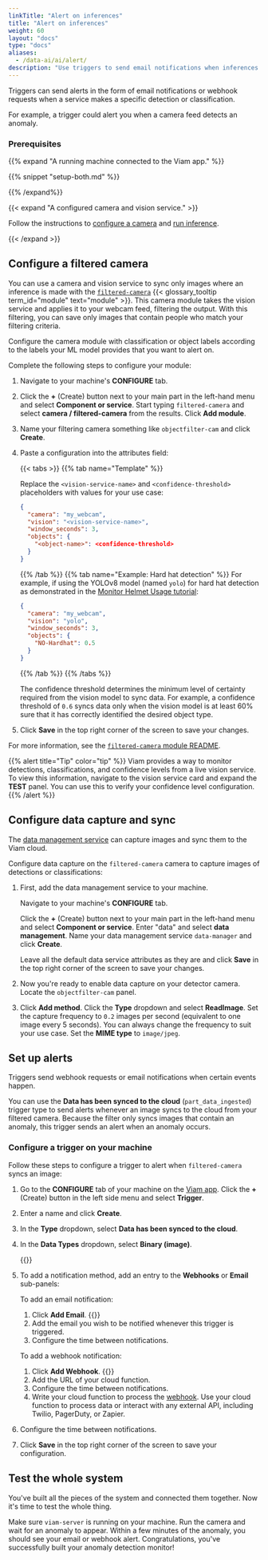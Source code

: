 ```yaml
---
linkTitle: "Alert on inferences"
title: "Alert on inferences"
weight: 60
layout: "docs"
type: "docs"
aliases:
  - /data-ai/ai/alert/
description: "Use triggers to send email notifications when inferences are made."
---
```


Triggers can send alerts in the form of email notifications or webhook requests when a service makes a specific detection or classification.

For example, a trigger could alert you when a camera feed detects an anomaly.

### Prerequisites

{{% expand "A running machine connected to the Viam app." %}}

{{% snippet "setup-both.md" %}}

{{% /expand%}}

{{< expand "A configured camera and vision service." >}}

Follow the instructions to [configure a camera](/operate/reference/components/camera/) and [run inference](/data-ai/inference/).

{{< /expand >}}

## Configure a filtered camera

You can use a camera and vision service to sync only images where an inference is made with the [`filtered-camera`](https://app.viam.com/module/erh/filtered-camera) {{< glossary_tooltip term_id="module" text="module" >}}.
This camera module takes the vision service and applies it to your webcam feed, filtering the output.
With this filtering, you can save only images that contain people who match your filtering criteria.

Configure the camera module with classification or object labels according to the labels your ML model provides that you want to alert on.

Complete the following steps to configure your module:

1. Navigate to your machine's **CONFIGURE** tab.

1. Click the **+** (Create) button next to your main part in the left-hand menu and select **Component or service**.
   Start typing `filtered-camera` and select **camera / filtered-camera** from the results.
   Click **Add module**.

1. Name your filtering camera something like `objectfilter-cam` and click **Create**.

1. Paste a configuration into the attributes field:

   {{< tabs >}}
   {{% tab name="Template" %}}

   Replace the `<vision-service-name>` and `<confidence-threshold>` placeholders with values for your use case:

   ```json {class="line-numbers linkable-line-numbers"}
   {
     "camera": "my_webcam",
     "vision": "<vision-service-name>",
     "window_seconds": 3,
     "objects": {
       "<object-name>": <confidence-threshold>
     }
   }
   ```

   {{% /tab %}}
   {{% tab name="Example: Hard hat detection" %}}
   For example, if using the YOLOv8 model (named `yolo`) for hard hat detection as demonstrated in the [Monitor Helmet Usage tutorial](/tutorials/projects/helmet/):

   ```json {class="line-numbers linkable-line-numbers"}
   {
     "camera": "my_webcam",
     "vision": "yolo",
     "window_seconds": 3,
     "objects": {
       "NO-Hardhat": 0.5
     }
   }
   ```

   {{% /tab %}}
   {{% /tabs %}}

   The confidence threshold determines the minimum level of certainty required from the vision model to sync data.
   For example, a confidence threshold of `0.6` syncs data only when the vision model is at least 60% sure that it has correctly identified the desired object type.

1. Click **Save** in the top right corner of the screen to save your changes.

For more information, see the [`filtered-camera` module README](https://github.com/erh/filtered_camera).

{{% alert title="Tip" color="tip" %}}
Viam provides a way to monitor detections, classifications, and confidence levels from a live vision service.
To view this information, navigate to the vision service card and expand the **TEST** panel.
You can use this to verify your confidence level configuration.
{{% /alert %}}

## Configure data capture and sync

The [data management service](/data-ai/capture-data/capture-sync/#configure-data-capture-and-sync-for-individual-resources) can capture images and sync them to the Viam cloud.

Configure data capture on the `filtered-camera` camera to capture images of detections or classifications:

1. First, add the data management service to your machine.

   Navigate to your machine's **CONFIGURE** tab.

   Click the **+** (Create) button next to your main part in the left-hand menu and select **Component or service**.
   Enter "data" and select **data management**.
   Name your data management service `data-manager` and click **Create**.

   Leave all the default data service attributes as they are and click **Save** in the top right corner of the screen to save your changes.

1. Now you're ready to enable data capture on your detector camera.
   Locate the `objectfilter-cam` panel.

1. Click **Add method**.
   Click the **Type** dropdown and select **ReadImage**.
   Set the capture frequency to `0.2` images per second (equivalent to one image every 5 seconds).
   You can always change the frequency to suit your use case.
   Set the **MIME type** to `image/jpeg`.

## Set up alerts

Triggers send webhook requests or email notifications when certain events happen.

You can use the **Data has been synced to the cloud** (`part_data_ingested`) trigger type to send alerts whenever an image syncs to the cloud from your filtered camera.
Because the filter only syncs images that contain an anomaly, this trigger sends an alert when an anomaly occurs.

### Configure a trigger on your machine

Follow these steps to configure a trigger to alert when `filtered-camera` syncs an image:

1. Go to the **CONFIGURE** tab of your machine on the [Viam app](https://app.viam.com).
   Click the **+** (Create) button in the left side menu and select **Trigger**.

1. Enter a name and click **Create**.

1. In the **Type** dropdown, select **Data has been synced to the cloud**.

1. In the **Data Types** dropdown, select **Binary (image)**.

   {{<imgproc src="/tutorials/helmet/trigger.png" resize="x300" declaredimensions=true alt="The trigger created with data has been synced to the cloud as the type and binary (image) as the data type." class="shadow" >}}

1. To add a notification method, add an entry to the **Webhooks** or **Email** sub-panels:

   To add an email notification:

   1. Click **Add Email**.
      {{<imgproc src="/build/configure/trigger-configured-email.png" resize="x400" declaredimensions=true alt="The trigger configured with an example email in the Viam app." class="shadow" >}}
   1. Add the email you wish to be notified whenever this trigger is triggered.
   1. Configure the time between notifications.

   To add a webhook notification:

   1. Click **Add Webhook**.
      {{<imgproc src="/build/configure/trigger-configured.png" resize="x400" declaredimensions=true alt="The trigger configured with an example URL in the Viam app." class="shadow" >}}
   1. Add the URL of your cloud function.
   1. Configure the time between notifications.
   1. Write your cloud function to process the [webhook](/data-ai/reference/triggers-configuration/#webhook-attributes).
      Use your cloud function to process data or interact with any external API, including Twilio, PagerDuty, or Zapier.

1. Configure the time between notifications.

1. Click **Save** in the top right corner of the screen to save your configuration.

## Test the whole system

You've built all the pieces of the system and connected them together.
Now it's time to test the whole thing.

Make sure `viam-server` is running on your machine.
Run the camera and wait for an anomaly to appear.
Within a few minutes of the anomaly, you should see your email or webhook alert.
Congratulations, you've successfully built your anomaly detection monitor!
